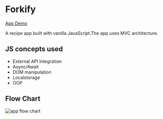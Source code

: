 # Forkify
[App Demo](https://forkify-v2.netlify.app/)

A recipe app built with vanilla JavaScript.The app uses MVC architecture.

## JS concepts used
- External API integration
- Async/Await
- DOM manipulation
- Localstorage
- OOP

## Flow Chart
![app flow chart](https://github.com/shtayeb/forkify/blob/main/forkify-flowchart-part-3.png)



